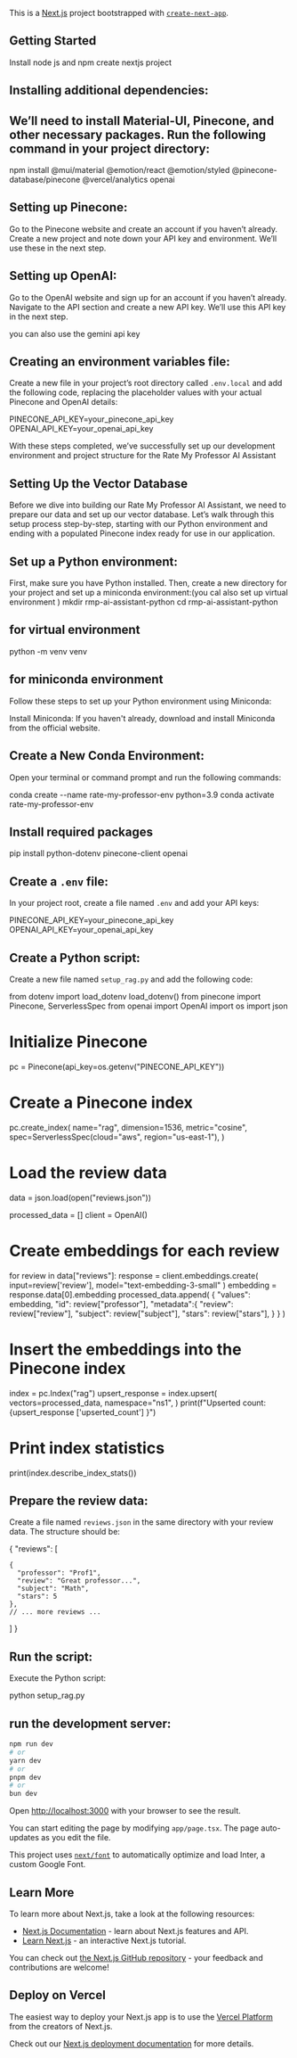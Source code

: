 This is a [Next.js](https://nextjs.org/) project bootstrapped with [`create-next-app`](https://github.com/vercel/next.js/tree/canary/packages/create-next-app).

## Getting Started

 Install node js and npm 
 create nextjs project
 
 ## Installing additional dependencies: 

 ## We’ll need to install Material-UI, Pinecone, and other necessary packages. Run the following command in your project directory:

npm install @mui/material @emotion/react @emotion/styled @pinecone-database/pinecone @vercel/analytics openai
## Setting up Pinecone:

Go to the Pinecone website and create an account if you haven’t already.
Create a new project and note down your API key and environment.
We’ll use these in the next step.

## Setting up OpenAI:
 Go to the OpenAI website and sign up for an account if you haven’t already.
 Navigate to the API section and create a new API key.
 We’ll use this API key in the next step.

you can also use the gemini api key 

## Creating an environment variables file:

Create a new file in your project’s root directory called `.env.local` and add the following code, replacing the placeholder values with your actual Pinecone and OpenAI details:

PINECONE_API_KEY=your_pinecone_api_key
OPENAI_API_KEY=your_openai_api_key

With these steps completed, we’ve successfully set up our development environment and project structure for the Rate My Professor AI Assistant

## Setting Up the Vector Database

Before we dive into building our Rate My Professor AI Assistant, we need to prepare our data and set up our vector database.
Let’s walk through this setup process step-by-step, starting with our Python environment and ending with a populated Pinecone index ready for use in our application.

##  Set up a Python environment:
First, make sure you have Python installed. Then, create a new directory for your project and set up a miniconda environment:(you cal also set up virtual environment )
mkdir rmp-ai-assistant-python
cd rmp-ai-assistant-python

## for virtual environment

python -m venv venv   

## for miniconda environment

Follow these steps to set up your Python environment using Miniconda:

Install Miniconda: If you haven't already, download and install Miniconda from the official website.

## Create a New Conda Environment:

Open your terminal or command prompt and run the following commands:

conda create --name rate-my-professor-env python=3.9
conda activate rate-my-professor-env
## Install required packages

pip install python-dotenv pinecone-client openai

## Create a `.env` file:
In your project root, create a file named `.env` and add your API keys:

PINECONE_API_KEY=your_pinecone_api_key
OPENAI_API_KEY=your_openai_api_key

## Create a Python script:

Create a new file named `setup_rag.py` and add the following code:

from dotenv import load_dotenv
load_dotenv()
from pinecone import Pinecone, ServerlessSpec
from openai import OpenAI
import os
import json

# Initialize Pinecone
pc = Pinecone(api_key=os.getenv("PINECONE_API_KEY"))

# Create a Pinecone index
pc.create_index(
    name="rag",
    dimension=1536,
    metric="cosine",
    spec=ServerlessSpec(cloud="aws", region="us-east-1"),
)

# Load the review data
data = json.load(open("reviews.json"))

processed_data = []
client = OpenAI()

# Create embeddings for each review
for review in data["reviews"]:
    response = client.embeddings.create(
        input=review['review'], model="text-embedding-3-small"
    )
    embedding = response.data[0].embedding
    processed_data.append(
        {
            "values": embedding,
            "id": review["professor"],
            "metadata":{
                "review": review["review"],
                "subject": review["subject"],
                "stars": review["stars"],
            }
        }
    )

# Insert the embeddings into the Pinecone index
index = pc.Index("rag")
upsert_response = index.upsert(
    vectors=processed_data,
    namespace="ns1",
)
print(f"Upserted count: {upsert_response ['upserted_count'] }")

# Print index statistics
print(index.describe_index_stats())

## Prepare the review data:
Create a file named `reviews.json` in the same directory with your review data. The structure should be:

{
  "reviews": [
  
    {
      "professor": "Prof1",
      "review": "Great professor...",
      "subject": "Math",
      "stars": 5
    },
    // ... more reviews ...
  ]
}
## Run the script:

Execute the Python script:

python setup_rag.py

## run the development server:

```bash
npm run dev
# or
yarn dev
# or
pnpm dev
# or
bun dev
```

Open [http://localhost:3000](http://localhost:3000) with your browser to see the result.

You can start editing the page by modifying `app/page.tsx`. The page auto-updates as you edit the file.

This project uses [`next/font`](https://nextjs.org/docs/basic-features/font-optimization) to automatically optimize and load Inter, a custom Google Font.

## Learn More

To learn more about Next.js, take a look at the following resources:

- [Next.js Documentation](https://nextjs.org/docs) - learn about Next.js features and API.
- [Learn Next.js](https://nextjs.org/learn) - an interactive Next.js tutorial.

You can check out [the Next.js GitHub repository](https://github.com/vercel/next.js/) - your feedback and contributions are welcome!

## Deploy on Vercel

The easiest way to deploy your Next.js app is to use the [Vercel Platform](https://vercel.com/new?utm_medium=default-template&filter=next.js&utm_source=create-next-app&utm_campaign=create-next-app-readme) from the creators of Next.js.

Check out our [Next.js deployment documentation](https://nextjs.org/docs/deployment) for more details.

